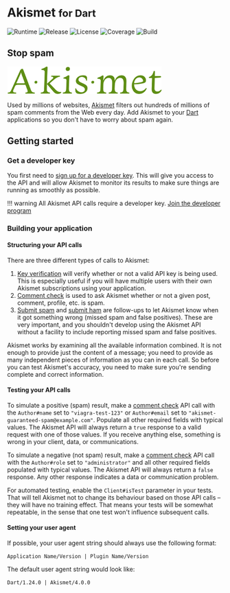 # Akismet <small>for Dart</small>
![Runtime](https://img.shields.io/badge/dart-%3E%3D1.24-brightgreen.svg) ![Release](https://img.shields.io/pub/v/akismet.svg) ![License](https://img.shields.io/badge/license-MIT-blue.svg) ![Coverage](https://coveralls.io/repos/github/cedx/akismet.dart/badge.svg) ![Build](https://travis-ci.org/cedx/akismet.dart.svg)

## Stop spam
![Akismet](img/akismet.png)  

Used by millions of websites, [Akismet](https://akismet.com) filters out hundreds of millions of spam comments from the Web every day.
Add Akismet to your [Dart](https://www.dartlang.org) applications so you don't have to worry about spam again.

## Getting started

### Get a developer key
You first need to [sign up for a developer key](https://akismet.com/signup/?connect=yes&plan=developer).
This will give you access to the API and will allow Akismet to monitor its results to make sure things are running as smoothly as possible.

!!! warning
    All Akismet API calls require a developer key.
    [Join the developer program](https://akismet.com/signup/?connect=yes&plan=developer)

### Building your application

#### Structuring your API calls
There are three different types of calls to Akismet:

1. [Key verification](features/key_verification.md) will verify whether or not a valid API key is being used. This is especially useful if you will have multiple users with their own Akismet subscriptions using your application.
2. [Comment check](features/comment_check.md) is used to ask Akismet whether or not a given post, comment, profile, etc. is spam.
3. [Submit spam](features/submit_spam.md) and [submit ham](features/submit_ham.md) are follow-ups to let Akismet know when it got something wrong (missed spam and false positives). These are very important, and you shouldn't develop using the Akismet API without a facility to include reporting missed spam and false positives.

Akismet works by examining all the available information combined. It is not enough to provide just the content of a message; you need to provide as many independent pieces of information as you can in each call. So before you can test Akismet's accuracy, you need to make sure you're sending complete and correct information.

#### Testing your API calls
To simulate a positive (spam) result, make a [comment check](features/comment_check.md) API call with the `Author#name` set to `"viagra-test-123"` or `Author#email` set to `"akismet-guaranteed-spam@example.com"`. Populate all other required fields with typical values. The Akismet API will always return a `true` response to a valid request with one of those values. If you receive anything else, something is wrong in your client, data, or communications.

To simulate a negative (not spam) result, make a [comment check](features/comment_check.md) API call with the `Author#role` set to `"administrator"` and all other required fields populated with typical values. The Akismet API will always return a `false` response. Any other response indicates a data or communication problem.

For automated testing, enable the `Client#isTest` parameter in your tests. That will tell Akismet not to change its behaviour based on those API calls – they will have no training effect. That means your tests will be somewhat repeatable, in the sense that one test won't influence subsequent calls.

#### Setting your user agent
If possible, your user agent string should always use the following format:

```
Application Name/Version | Plugin Name/Version
```

The default user agent string would look like:

```
Dart/1.24.0 | Akismet/4.0.0
```
